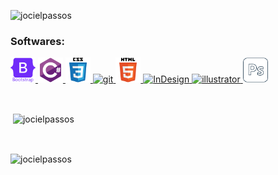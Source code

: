 <p align="left"> <img src="https://komarev.com/ghpvc/?username=jocielpassos&label=Profile%20views&color=0e75b6&style=flat" alt="jocielpassos" /> </p>



</p>

<h3 align="left">Softwares:</h3>



<p align="left"> <a/> </a> <a href="https://getbootstrap.com" target="_blank" rel="noreferrer"> <img src="https://raw.githubusercontent.com/devicons/devicon/master/icons/bootstrap/bootstrap-plain-wordmark.svg" alt="bootstrap" width="40" height="40"/> </a> <a href="https://www.w3schools.com/cs/" target="_blank" rel="noreferrer"> <img src="https://raw.githubusercontent.com/devicons/devicon/master/icons/csharp/csharp-original.svg" alt="csharp" width="40" height="40"/> </a> <a href="https://www.w3schools.com/css/" target="_blank" rel="noreferrer"> <img src="https://raw.githubusercontent.com/devicons/devicon/master/icons/css3/css3-original-wordmark.svg" alt="css3" width="40" height="40"/> </a> <a href="https://git-scm.com/" target="_blank" rel="noreferrer"> <img src="https://www.vectorlogo.zone/logos/git-scm/git-scm-icon.svg" alt="git" width="40" height="40"/> </a> <a href="https://www.w3.org/html/" target="_blank" rel="noreferrer"> <img src="https://raw.githubusercontent.com/devicons/devicon/master/icons/html5/html5-original-wordmark.svg" alt="html5" width="40" height="40"/> </a> <a href="https://www.adobe.com/in/products/illustrator.html" target="_blank" rel="noreferrer"><img src="https://l3software.com.br/wp-content/uploads/2018/05/site110.jpg" alt="InDesign" width="40" height="40"/> </a> <a href="https://www.adobe.com/br/products/indesign.html" target="_blank" rel="noreferrer"> <img src="https://www.vectorlogo.zone/logos/adobe_illustrator/adobe_illustrator-icon.svg" alt="illustrator" width="40" height="40"/> </a> <a href="https://www.photoshop.com/en&theme=dark" target="_blank" rel="noreferrer"> <img src="https://raw.githubusercontent.com/devicons/devicon/master/icons/photoshop/photoshop-line.svg" alt="photoshop" width="40" height="40"/> </a> <a href="https://www.adobe.com/products/xd.html" target="_blank" rel="noreferrer">  </a> </p><br>



<p>&nbsp;<img align="center" src="https://github-readme-stats.vercel.app/api?username=jocielpassos&show_icons=true&locale=en&theme=dark" alt="jocielpassos" /></p><br>

<p><img align="center" src="https://github-readme-streak-stats.herokuapp.com?user=jocielpassos&theme=dark&locale=pt_BR&date_format=%5BY%20%5DM%20j" alt="jocielpassos" /></p>



